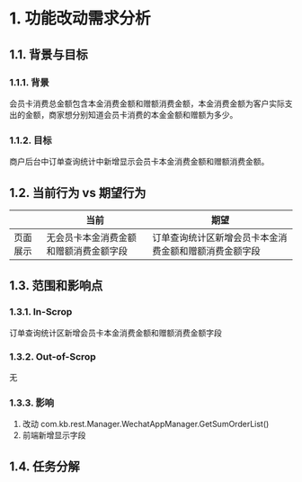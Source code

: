 # 1. 功能改动需求分析
## 1.1. 背景与目标
### 1.1.1. 背景
会员卡消费总金额包含本金消费金额和赠额消费金额，本金消费金额为客户实际支出的金额，商家想分别知道会员卡消费的本金金额和赠额为多少。
### 1.1.2. 目标
商户后台中订单查询统计中新增显示会员卡本金消费金额和赠额消费金额。
## 1.2. 当前行为 vs 期望行为

|      | 当前                  | 期望                          |
| ---- | ------------------- | --------------------------- |
| 页面展示 | 无会员卡本金消费金额和赠额消费金额字段 | 订单查询统计区新增会员卡本金消费金额和赠额消费金额字段 |
## 1.3. 范围和影响点
### 1.3.1. In-Scrop
订单查询统计区新增会员卡本金消费金额和赠额消费金额字段
### 1.3.2. Out-of-Scrop
无
### 1.3.3. 影响
1. 改动 com.kb.rest.Manager.WechatAppManager.GetSumOrderList()
2. 前端新增显示字段
## 1.4. 任务分解

